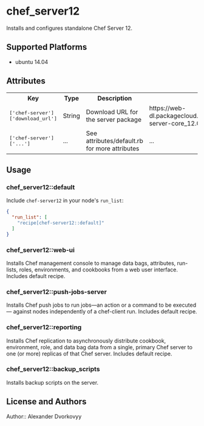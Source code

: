 # chef_server12

Installs and configures standalone Chef Server 12.

## Supported Platforms

- ubuntu 14.04

## Attributes

<table>
  <tr>
    <th>Key</th>
    <th>Type</th>
    <th>Description</th>
    <th>Default</th>
  </tr>
  <tr>
    <td><tt>['chef-server']['download_url']</tt></td>
    <td>String</td>
    <td>Download URL for the server package</td>
    <td>https://web-dl.packagecloud.io/chef/stable/packages/ubuntu/trusty/chef-server-core_12.0.2-1_amd64.deb</td>
  </tr>
  <tr>
      <td><tt>['chef-server']['...']</tt></td>
      <td>...</td>
      <td>See attributes/default.rb for more attributes</td>
      <td>...</td>
    </tr>
</table>

## Usage

### chef_server12::default

Include `chef-server12` in your node's `run_list`:

```json
{
  "run_list": [
    "recipe[chef-server12::default]"
  ]
}
```

### chef_server12::web-ui

Installs Chef management console to manage data bags, attributes, run-lists, roles, environments,
and cookbooks from a web user interface. Includes default recipe.

### chef_server12::push-jobs-server

Installs Chef push jobs to run jobs—an action or a command to be executed —
against nodes independently of a chef-client run. Includes default recipe.

### chef_server12::reporting

Installs Chef replication to asynchronously distribute cookbook, environment,
role, and data bag data from a single, primary Chef server to one (or more)
replicas of that Chef server. Includes default recipe.

### chef_server12::backup_scripts

Installs backup scripts on the server.

## License and Authors

Author:: Alexander Dvorkovyy
